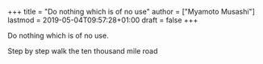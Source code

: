 +++
title = "Do nothing which is of no use"
author = ["Myamoto Musashi"]
lastmod = 2019-05-04T09:57:28+01:00
draft = false
+++

Do nothing which is of no use.

Step by step walk the ten thousand mile road
